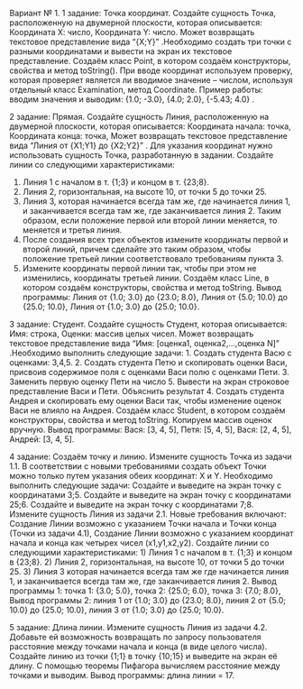 Вариант № 1.
1 задание: Точка координат.
Создайте сущность Точка, расположенную на двумерной плоскости, которая описывается:  Координата Х: число, Координата Y: число. Может возвращать текстовое представление вида “{X;Y}” .Необходимо создать три точки с разными координатами и вывести на экран их текстовое представление.
Создаём класс Point, в котором создаём конструкторы, свойства и метод toString().
При вводе координат используем проверку, которая проверяет является ли вводимое значение – числом, используя отдельный класс Examination, метод Coordinate.
Пример работы: вводим значения и выводим: {1.0; -3.0}, {4.0; 2.0}, {-5.43; 4.0} .

2 задание: Прямая.
Создайте сущность Линия, расположенную на двумерной плоскости, которая описывается: Координата начала: точка, Координата конца: точка, Может возвращать текстовое представление вида “Линия от {X1;Y1} до {X2;Y2}” . Для указания координат нужно использовать сущность Точка, разработанную в задании. Создайте линии со следующими характеристиками:
1.	Линия 1 с началом в т. {1;3} и концом в т. {23;8}. 
2.	Линия 2, горизонтальная, на высоте 10, от точки 5 до точки 25. 
3.	Линия 3, которая начинается всегда там же, где начинается линия 1, и заканчивается всегда там же, где заканчивается линия 2. Таким образом, если положение первой или второй линии меняется, то меняется и третья линия. 
4.	После создания всех трех объектов измените координаты первой и второй линий, причем сделайте это таким образом, чтобы положение третьей линии соответствовало требованиям пункта 3. 
5.	Измените координаты первой линии так, чтобы при этом не изменились, координаты третьей линии.
Создаём класс Line, в котором создаём конструкторы, свойства и метод toString.
Вывод программы: Линия от {1.0; 3.0} до {23.0; 8.0}, Линия от {5.0; 10.0} до {25.0; 10.0}, Линия от {1.0; 3.0} до {25.0; 10.0}.

3  задание: Студент.
Создайте сущность Студент, которая описывается: Имя: строка, Оценки: массив целых чисел. Может возвращать текстовое представление вида “Имя: [оценка1, оценка2,…,оценка N]” .Необходимо выполнить следующие задачи: 1. Создать студента Васю с оценками: 3,4,5.  2. Создать студента Петю и скопировать оценки Васи, присвоив содержимое поля с оценками Васи полю с оценками Пети. 3. Заменить первую оценку Пети на число 5. Вывести на экран строковое представление Васи и Пети. Объяснить результат 4. Создать студента Андрея и скопировать ему оценки Васи так, чтобы изменение оценок Васи не влияло на Андрея.
Создаём класс Student, в котором создаём конструкторы, свойства и метод toString. Копируем массив оценок вручную. 
Вывод программы: Вася: [3, 4, 5], Петя: [5, 4, 5], Вася: [2, 4, 5], Андрей: [3, 4, 5].

4 задание: Создаём точку и линию.
Измените сущность Точка из задачи 1.1. В соответствии с новыми требованиями создать объект Точки можно только путем указания обеих координат: X и Y. Необходимо выполнить следующие задачи: Создайте и выведите на экран точку с координатами 3;5. Создайте и выведите на экран точку с координатами 25;6. Создайте и выведите на экран точку с координатами 7;8.
Измените сущность Линия из задачи 2.1. Новые требования включают: Создание Линии возможно с указанием Точки начала и Точки конца (Точки из задачи 4.1), Создание Линии возможно с указанием координат начала и конца как четырех чисел (x1,y1,x2,y2). Создайте линии со следующими характеристиками: 1) Линия 1 с началом в т. {1;3} и концом в {23;8}. 2) Линия 2, горизонтальная, на высоте 10, от точки 5 до точки 25. 3) Линия 3 которая начинается всегда там же где начинается линия 1, и заканчивается всегда там же, где заканчивается линия 2.
Вывод программы 1: точка 1: {3.0; 5.0}, точка 2: {25.0; 6.0}, точка 3: {7.0; 8.0},
Вывод программы 2: линия 1 от {1.0; 3.0} до {23.0; 8.0}, линия 2 от {5.0; 10.0} до {25.0; 10.0}, линия 3 от {1.0; 3.0} до {25.0; 10.0}. 

5 задание: Длина линии.
Измените сущность Линия из задачи 4.2. Добавьте ей возможность возвращать по запросу пользователя расстояние между точками начала и конца (в виде целого числа). Создайте линию из точки {1;1} в точку {10;15} и выведите на экран её длину.
С помощью теоремы Пифагора вычисляем расстояние между точками и выводим.
Вывод программы: длина линии = 17.
 

